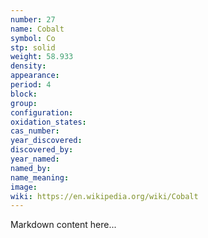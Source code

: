 ```yaml
---
number: 27
name: Cobalt
symbol: Co
stp: solid
weight: 58.933
density:
appearance:
period: 4
block:
group:
configuration:
oxidation_states:
cas_number:
year_discovered:
discovered_by:
year_named:
named_by:
name_meaning:
image:
wiki: https://en.wikipedia.org/wiki/Cobalt
---
```


Markdown content here...
